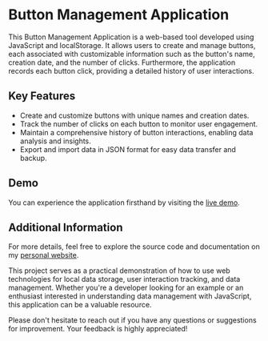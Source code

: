 # Button Management Application

This Button Management Application is a web-based tool developed using JavaScript and localStorage. It allows users to create and manage buttons, each associated with customizable information such as the button's name, creation date, and the number of clicks. Furthermore, the application records each button click, providing a detailed history of user interactions.

## Key Features
- Create and customize buttons with unique names and creation dates.
- Track the number of clicks on each button to monitor user engagement.
- Maintain a comprehensive history of button interactions, enabling data analysis and insights.
- Export and import data in JSON format for easy data transfer and backup.

## Demo
You can experience the application firsthand by visiting the [live demo](https://www.bertrand-bonnet.com/button-management-application/).

## Additional Information
For more details, feel free to explore the source code and documentation on my [personal website](https://www.bertrand-bonnet.com/).

This project serves as a practical demonstration of how to use web technologies for local data storage, user interaction tracking, and data management. Whether you're a developer looking for an example or an enthusiast interested in understanding data management with JavaScript, this application can be a valuable resource.

Please don't hesitate to reach out if you have any questions or suggestions for improvement. Your feedback is highly appreciated!
